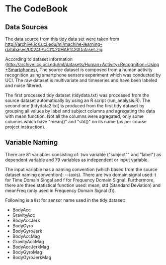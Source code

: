 # The CodeBook

## Data Sources

The data source from this tidy data set were taken from http://archive.ics.uci.edu/ml/machine-learning-databases/00240/UCI%20HAR%20Dataset.zip.

According to dataset information (http://archive.ics.uci.edu/ml/datasets/Human+Activity+Recognition+Using+Smartphones), The source dataset is composed from a human activity recognition using smartphone sensors experiment which was conducted by UCI. The raw dataset is multivariate and timeseries and have been labeled and noise filtered. 

The first processed tidy dataset (tidydata.txt) was processed from the source dataset automatically by using an R script (run_analysis.R). The second one (tidydata2.txt) is produced from the first tidy dataset by grouping all values by label and subject columns and agregating the data with mean function. Not all the columns were agregated, only some columns which have "mean()" and "std()" on its name (as per course project instruction).

## Variable Naming

There are 81 variables consisting of: two variable ("subject"" and "label") as dependent variable and 79 variables as independent or input variable. 

The input variable has a naming convention (which based from the source dataset naming convention): <signaldomain><sensorName>-<statisticalFunction>-(axis). There are two domain signal used: t for Time Domain Singal and f for Frequency Domain Signal. Furthermore, there are three statistical function used: mean, std (Standard Deviation) and meanFreq (only used in Frequency Domain Signal (f)).

Following is a list for sensor name used in the tidy dataset:

* BodyAcc
* GravityAcc
* BodyAccJerk
* BodyGyro
* BodyGyroJerk
* BodyAccMag
* GravityAccMag
* BodyAccJerkMag
* BodyGyroMag
* BodyGyroJerkMag


